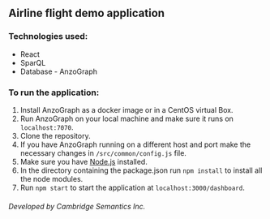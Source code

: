 ## Airline flight demo application


### Technologies used:
* React 
* SparQL
* Database - AnzoGraph

### To run the application:
1. Install AnzoGraph as a docker image or in a CentOS virtual Box.
2. Run AnzoGraph on your local machine and make sure it runs on `localhost:7070`.
3. Clone the repository.
4. If you have AnzoGraph running on a different host and port make the necessary changes in `/src/common/config.js` file.
5. Make sure you have [Node.js](https://nodejs.org/en/) installed.
6. In the directory containing the package.json run `npm install` to install all the node modules.
7. Run `npm start` to start the application at `localhost:3000/dashboard`.


###### Developed by Cambridge Semantics Inc.
